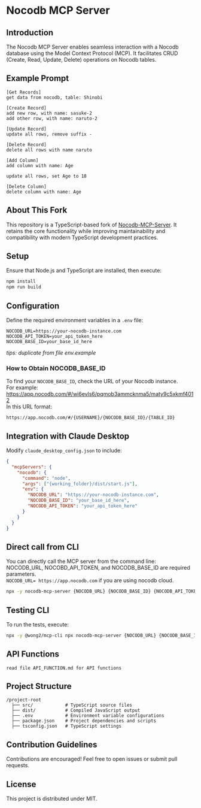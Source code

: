# Nocodb MCP Server

## Introduction

The Nocodb MCP Server enables seamless interaction with a Nocodb database using the Model Context Protocol (MCP). It
facilitates CRUD (Create, Read, Update, Delete) operations on Nocodb tables.

## Example Prompt

```
[Get Records]
get data from nocodb, table: Shinobi

[Create Record]
add new row, with name: sasuke-2
add other row, with name: naruto-2

[Update Record]
update all rows, remove suffix -

[Delete Record]
delete all rows with name naruto

[Add Column]
add column with name: Age

update all rows, set Age to 18

[Delete Column]
delete column with name: Age
```

## About This Fork

This repository is a TypeScript-based fork of [Nocodb-MCP-Server](https://github.com/granthooks/Nocodb-MCP-Server). It
retains the core functionality while improving maintainability and compatibility with modern TypeScript development
practices.

## Setup

Ensure that Node.js and TypeScript are installed, then execute:

```sh
npm install
npm run build
```

## Configuration

Define the required environment variables in a `.env` file:

```env
NOCODB_URL=https://your-nocodb-instance.com
NOCODB_API_TOKEN=your_api_token_here
NOCODB_BASE_ID=your_base_id_here
```

_tips: duplicate from file env.example_

### How to Obtain NOCODB_BASE_ID

To find your `NOCODB_BASE_ID`, check the URL of your Nocodb instance.  
For example:
https://app.nocodb.com/#/wi6evls6/pqmob3ammcknma5/maty9c5xkmf4012  
In this URL format:

```
https://app.nocodb.com/#/{USERNAME}/{NOCODB_BASE_ID}/{TABLE_ID}
```

## Integration with Claude Desktop

Modify `claude_desktop_config.json` to include:

```json
{
  "mcpServers": {
    "nocodb": {
      "command": "node",
      "args": ["{working_folder}/dist/start.js"],
      "env": {
        "NOCODB_URL": "https://your-nocodb-instance.com",
        "NOCODB_BASE_ID": "your_base_id_here",
        "NOCODB_API_TOKEN": "your_api_token_here"
      }
    }
  }
}
```

## Direct call from CLI

You can directly call the MCP server from the command line:  
NOCODB_URL, NOCOBD_API_TOKEN, and NOCODB_BASE_ID are required parameters.  
`NOCODB_URL= https://app.nocodb.com` if you are using nocodb cloud.

```sh
npx -y nocodb-mcp-server {NOCODB_URL} {NOCODB_BASE_ID} {NOCODB_API_TOKEN} 
```

## Testing CLI

To run the tests, execute:

```sh
npx -y @wong2/mcp-cli npx nocodb-mcp-server {NOCODB_URL} {NOCODB_BASE_ID} {NOCODB_API_TOKEN} 
```

## API Functions

```
read file API_FUNCTION.md for API functions
```

## Project Structure

```
/project-root
  ├── src/            # TypeScript source files
  ├── dist/           # Compiled JavaScript output
  ├── .env            # Environment variable configurations
  ├── package.json    # Project dependencies and scripts
  ├── tsconfig.json   # TypeScript settings
```

## Contribution Guidelines

Contributions are encouraged! Feel free to open issues or submit pull requests.

## License

This project is distributed under MIT.

